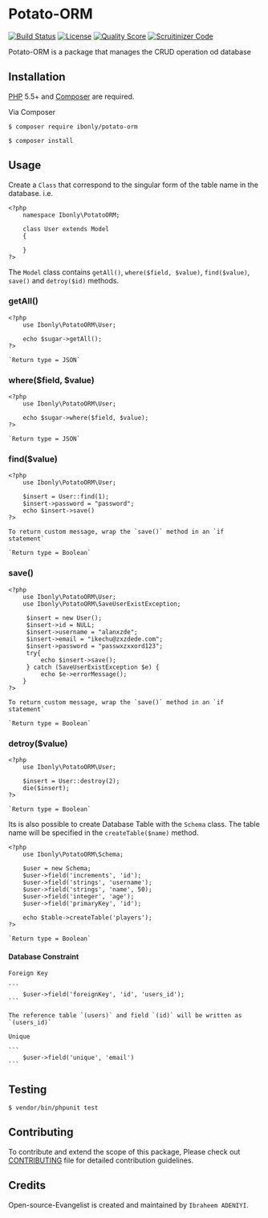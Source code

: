 # Potato-ORM

[![Build Status](https://travis-ci.org/andela-iadeniyi/Potato-ORM.svg)](https://travis-ci.org/andela-iadeniyi/Potato-ORM)
[![License](http://img.shields.io/:license-mit-blue.svg)](https://github.com/andela-iadeniyi/Potato-ORM/blob/master/LICENCE)
[![Quality Score](https://img.shields.io/scrutinizer/g/andela-iadeniyi/Potato-ORM.svg?style=flat-square)](https://scrutinizer-ci.com/g/andela-iadeniyi/Potato-ORM)
[![Scruitinizer Code](https://scrutinizer-ci.com/g/andela-iadeniyi/Potato-ORM/badges/quality-score.png?b=master)](https://scrutinizer-ci.com/g/andela-iadeniyi/Potato-ORM)

Potato-ORM is a package that manages the CRUD operation od database

## Installation

[PHP](https://php.net) 5.5+ and [Composer](https://getcomposer.org) are required.

Via Composer

```
$ composer require ibonly/potato-orm
```

```
$ composer install
```

## Usage

Create a `Class` that correspond to the singular form of the table name in the database. i.e.

```
<?php
    namespace Ibonly\PotatoORM;

    class User extends Model
    {

    }
?>
```
The `Model` class contains `getAll()`, `where($field, $value)`, `find($value)`, `save()` and `detroy($id)` methods.

### getAll()

```
<?php
    use Ibonly\PotatoORM\User;

    echo $sugar->getAll();
?>
```

    `Return type = JSON`

### where($field, $value)

```
<?php
    use Ibonly\PotatoORM\User;

    echo $sugar->where($field, $value);
?>
```

    `Return type = JSON`

### find($value)

```
<?php
    use Ibonly\PotatoORM\User;

    $insert = User::find(1);
    $insert->password = "password";
    echo $insert->save()
?>
```

    To return custom message, wrap the `save()` method in an `if statement`

    `Return type = Boolean`

### save()

```
<?php
    use Ibonly\PotatoORM\User;
    use Ibonly\PotatoORM\SaveUserExistException;

     $insert = new User();
     $insert->id = NULL;
     $insert->username = "alanxzde";
     $insert->email = "ikechu@zxzdede.com";
     $insert->password = "passwxzxxord123";
     try{
         echo $insert->save();
     } catch (SaveUserExistException $e) {
         echo $e->errorMessage();
    }
?>
```

    To return custom message, wrap the `save()` method in an `if statement`

    `Return type = Boolean`

### detroy($value)

```
<?php
    use Ibonly\PotatoORM\User;

    $insert = User::destroy(2);
    die($insert);
?>
```

    `Return type = Boolean`

Its is also possible to create Database Table with the `Schema` class. The table name will be specified in the
`createTable($name)` method.

```
<?php
    use Ibonly\PotatoORM\Schema;

    $user = new Schema;
    $user->field('increments', 'id');
    $user->field('strings', 'username');
    $user->field('strings', 'name', 50);
    $user->field('integer', 'age');
    $user->field('primaryKey', 'id');

    echo $table->createTable('players');
?>
```
    `Return type = Boolean`

#### Database Constraint

    Foreign Key

    ```
        $user->field('foreignKey', 'id', 'users_id');
    ```

    The reference table `(users)` and field `(id)` will be written as `(users_id)`

    Unique

    ```
        $user->field('unique', 'email')
    ```


## Testing

```
$ vendor/bin/phpunit test
```

## Contributing

To contribute and extend the scope of this package,
Please check out [CONTRIBUTING](CONTRIBUTING.md) file for detailed contribution guidelines.

## Credits

Open-source-Evangelist is created and maintained by `Ibraheem ADENIYI`.